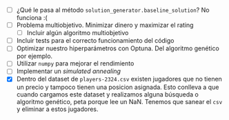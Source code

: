- [ ] ¿Qué le pasa al método `solution_generator.baseline_solution`? No funciona :(
- [ ] Problema multiobjetivo. Minimizar dinero y maximizar el rating
    - [ ] Incluir algún algoritmo multiobjetivo
- [ ] Incluir tests para el correcto funcionamiento del código
- [ ] Optimizar nuestro hiperparámetros con Optuna. Del algoritmo genético por ejemplo.
- [ ] Utilizar `numpy` para mejorar el rendimiento
- [ ] Implementar un *simulated annealing*
- [X] Dentro del dataset de `players-2324.csv` existen jugadores que no tienen un precio y tampoco tienen una posicion asignada. Esto conlleva a que cuando cargamos este dataset y realizamos alguna búsqueda o algoritmo genético, peta porque lee un NaN. Tenemos que sanear el `csv` y eliminar a estos jugadores.
